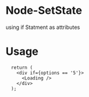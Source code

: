 # Node-SetState

using if Statment as attributes

# Usage

```
  return (
    <div if={options == '5'}>
      <Loading />
    </div>
  );

```
